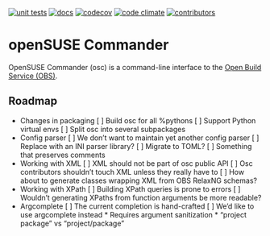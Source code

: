 [![unit tests](https://github.com/openSUSE/osc/actions/workflows/tests.yaml/badge.svg)](https://github.com/openSUSE/osc/actions/workflows/tests.yaml)
[![docs](https://readthedocs.org/projects/opensuse-commander/badge/?version=latest)](https://opensuse-commander.readthedocs.io/en/latest/?badge=latest)
[![codecov](https://codecov.io/gh/openSUSE/osc/branch/master/graph/badge.svg)](https://codecov.io/gh/openSUSE/osc)
[![code climate](https://github.com/openSUSE/osc/actions/workflows/codeql.yml/badge.svg)](https://github.com/openSUSE/osc/actions/workflows/codeql.yml)
[![contributors](https://img.shields.io/github/contributors/openSUSE/osc.svg)](https://github.com/openSUSE/osc/graphs/contributors)


# openSUSE Commander

OpenSUSE Commander (osc) is a command-line interface to the
[Open Build Service (OBS)](https://github.com/openSUSE/open-build-service/).


## Roadmap
* Changes in packaging
  [ ] Build osc for all %pythons
  [ ] Support Python virtual envs
  [ ] Split osc into several subpackages
* Config parser
  [ ] We don’t want to maintain yet another config parser
  [ ] Replace with an INI parser library?
  [ ] Migrate to TOML?
  [ ] Something that preserves comments
* Working with XML
  [ ] XML should not be part of osc public API
  [ ] Osc contributors shouldn’t touch XML unless they really have to
  [ ] How about to generate classes wrapping XML from OBS RelaxNG schemas?
* Working with XPath
  [ ] Building XPath queries is prone to errors
  [ ] Wouldn’t generating XPaths from function arguments be more readable?
* Argcomplete
  [ ] The current completion is hand-crafted
  [ ] We’d like to use argcomplete instead
      * Requires argument sanitization
      * “project package” vs “project/package”

